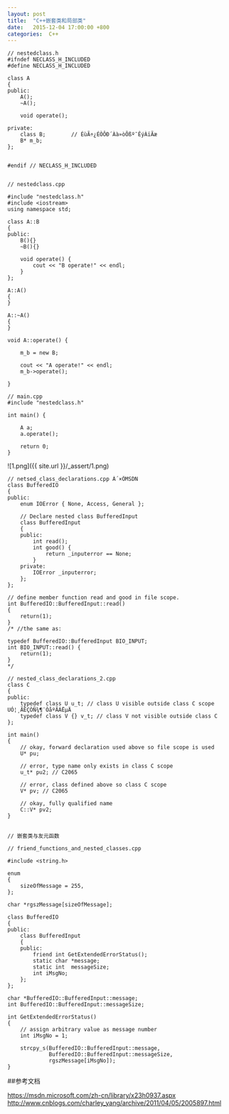 ```yaml
---
layout: post
title:	"C++嵌套类和局部类"
date:	2015-12-04 17:00:00 +800
categories:	 C++
---
```


	// nestedclass.h
	#ifndef NECLASS_H_INCLUDED
	#define NECLASS_H_INCLUDED

	class A
	{
	public:
		A();
		~A();

		void operate();

	private:
		class B;        // ÉùÃ÷¿ÉÒÔÐ´Àà»òÕßº¯ÊýÀïÃæ
		B* m_b;
	};


	#endif // NECLASS_H_INCLUDED

	
	// nestedclass.cpp
	
	#include "nestedclass.h"
	#include <iostream>
	using namespace std;

	class A::B
	{
	public:
		B(){}
		~B(){}

		void operate() {
			cout << "B operate!" << endl;
		}
	};

	A::A()
	{
	}

	A::~A()
	{
	}

	void A::operate() {

		m_b = new B;
	
		cout << "A operate!" << endl;
		m_b->operate();

	}
	
	// main.cpp
	#include "nestedclass.h"

	int main() {

		A a;
		a.operate();

		return 0;
	}
	
![1.png]({{ site.url }}/_assert/1.png)
	
	// netsed_class_declarations.cpp À´×ÔMSDN
	class BufferedIO 
	{
	public:
		enum IOError { None, Access, General };
		
		// Declare nested class BufferedInput
		class BufferedInput 
		{
		public:
			int read();
			int good() {
				return _inputerror == None;
			}
		private:
			IOError _inputerror;
		};
	};
	
	// define member function read and good in file scope.
	int BufferedIO::BufferedInput::read()
	{
		return(1);
	}
	/* //the same as:
	
	typedef BufferedIO::BufferedInput BIO_INPUT;
	int BIO_INPUT::read() {
		return(1);
	}
	*/
	
	// nested_class_declarations_2.cpp
	class C
	{
	public:
		typedef class U u_t; // class U visible outside class C scope    UÓ¦¸ÃÊÇÒÑ¾­¶¨ÒåºÃÁËµÄ 
		typedef class V {} v_t; // class V not visible outside class C
	};

	int main()
	{
		// okay, forward declaration used above so file scope is used
		U* pu;

		// error, type name only exists in class C scope
		u_t* pu2; // C2065

		// error, class defined above so class C scope
		V* pv; // C2065

		// okay, fully qualified name
		C::V* pv2;
	}
	
	
	// 嵌套类与友元函数 
	
	// friend_functions_and_nested_classes.cpp
	
	#include <string.h>
	
	enum 
	{
		sizeOfMessage = 255,
	};
	
	char *rgszMessage[sizeOfMessage];
	
	class BufferedIO
	{
	public:
		class BufferedInput
		{
		public:
			friend int GetExtendedErrorStatus();
			static char *message;
			static int 	messageSize;
			int iMsgNo;
		};
	};
	
	char *BufferedIO::BufferedInput::message;
	int BufferedIO::BufferedInput::messageSize;
	
	int GetExtendedErrorStatus()
	{
		// assign arbitrary value as message number
		int iMsgNo = 1;
		
		strcpy_s(BufferedIO::BufferedInput::message,
				 BufferedIO::BufferedInput::messageSize,
				 rgszMessage[iMsgNo]);
	}
	
##参考文档
	
<https://msdn.microsoft.com/zh-cn/library/x23h0937.aspx>
<http://www.cnblogs.com/charley_yang/archive/2011/04/05/2005897.html>
	
	
